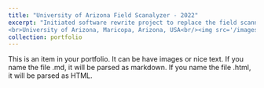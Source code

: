 ```yaml
---
title: "University of Arizona Field Scanalyzer - 2022"
excerpt: "Initiated software rewrite project to replace the field scanner operating and acquisition software, integrate new equipment, and modernize the system.
<br>University of Arizona, Maricopa, Arizona, USA<br/><img src='/images/500x300.png'>"
collection: portfolio
---
```


This is an item in your portfolio. It can be have images or nice text. If you name the file .md, it will be parsed as markdown. If you name the file .html, it will be parsed as HTML. 
